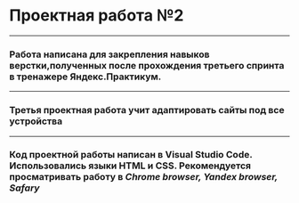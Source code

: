 # Проектная работа №2
________________________________________________________________
### Работа написана для закрепления навыков верстки,полученных после прохождения третьего спринта в тренажере Яндекс.Практикум.
_______________________________________________________________
### Третья проектная работа учит адаптировать сайты под все устройства
________________________________________________________________
### Код проектной работы написан в Visual Studio Code. Использовались языки HTML и CSS. Рекомендуется просматривать работу в *Chrome browser, Yandex browser, Safary*
